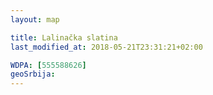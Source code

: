 ```yaml
---
layout: map

title: Lalinačka slatina
last_modified_at: 2018-05-21T23:31:21+02:00

WDPA: [555588626]
geoSrbija:
---
```


